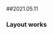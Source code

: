 ##2021.05.11   
### Layout works    
<imt src="https://user-images.githubusercontent.com/62753490/117768708-b606a400-b26d-11eb-8481-18fc3217a109.png">
